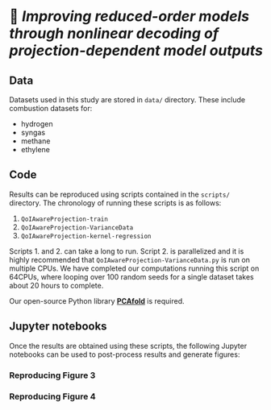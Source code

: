 # 📄 *Improving reduced-order models through nonlinear decoding of projection-dependent model outputs*

## Data

Datasets used in this study are stored in `data/` directory. These include combustion datasets for:

- hydrogen
- syngas
- methane
- ethylene

## Code

Results can be reproduced using scripts contained in the `scripts/` directory. The chronology of running these scripts is as follows:

1. `QoIAwareProjection-train`
2. `QoIAwareProjection-VarianceData`
3. `QoIAwareProjection-kernel-regression`

Scripts 1. and 2. can take a long to run. Script 2. is parallelized and it is highly recommended that `QoIAwareProjection-VarianceData.py` is run on multiple CPUs. We have completed our computations running this script on 64CPUs, where looping over 100 random seeds for a single dataset takes about 20 hours to complete.

Our open-source Python library [**PCAfold**](https://pcafold.readthedocs.io/en/latest/index.html) is required.

## Jupyter notebooks

Once the results are obtained using these scripts, the following Jupyter notebooks can be used to post-process results and generate figures:

### Reproducing Figure 3




### Reproducing Figure 4


